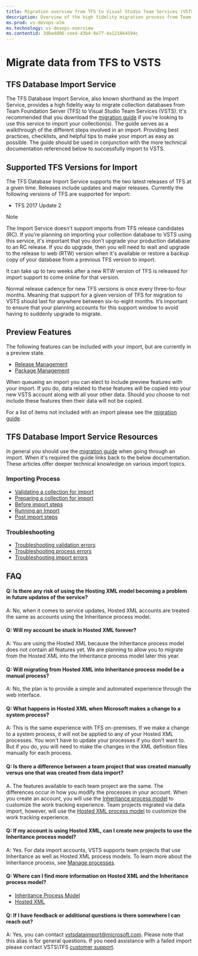 ```yaml
---
title: Migration overview from TFS to Visual Studio Team Services (VSTS) | VSTS & TFS 
description: Overview of the high fidelity migration process from Team Foundation Server to Visual Studio Team Services (VSTS)
ms.prod: vs-devops-alm
ms.technology: vs-devops-overview
ms.contentid: 3d6edd06-ceed-43b4-9e77-4a121864594c
---
```


# Migrate data from TFS to VSTS

## TFS Database Import Service
The TFS Database Import Service, also known shorthand as the Import Service, provides a high fidelity way to migrate collection databases from Team Foundation Server (TFS) to Visual Studio Team Services (VSTS). It's recommended that you download the [migration guide](https://aka.ms/TFSDataImport) if you're looking to use this service to import your collection(s). The guide serves as a walkthrough of the different steps involved in an import. Providing best practices, checklists, and helpful tips to make your import as easy as possible. The guide should be used in conjunction with the more technical documentation referenced below to successfully import to VSTS. 


## Supported TFS Versions for Import
The TFS Database Import Service supports the two latest releases of TFS at a given time. Releases include updates and major releases. Currently the following versions of TFS are supported for import:

* TFS 2017 Update 2

> [!NOTE]
> The Import Service doesn't support imports from TFS release candidates (RC). If you’re planning on importing your collection database to VSTS using this service, it's important that you don’t upgrade your production database to an RC release. If you do upgrade, then you will need to wait and upgrade to the release to web (RTW) version when it's available or restore a backup copy of your database from a previous TFS version to import. 
>
> It can take up to two weeks after a new RTW version of TFS is released for import support to come online for that version.

Normal release cadence for new TFS versions is once every three-to-four months. Meaning that support for a given version of TFS for migration to VSTS should last for anywhere between six-to-eight months. It’s important to ensure that your planning accounts for this support window to avoid having to suddenly upgrade to migrate. 

## Preview Features
The following features can be included with your import, but are currently in a preview state. 

* [Release Management](https://www.visualstudio.com/team-services/release-management/)
* [Package Management](https://www.visualstudio.com/team-services/package-management/)

When queueing an import you can elect to include preview features with your import. If you do, data related to these features will be copied into your new VSTS account along with all your other data. Should you choose to not include these features then their data will not be copied.

For a list of items not included with an import please see the [migration guide](https://aka.ms/TFSDataImport).

## TFS Database Import Service Resources

In general you should use the [migration guide](https://aka.ms/TFSDataImport) when going through an import. When it's required the guide links back to the below documentation. These articles offer deeper technical knowledge on various import topics. 

### Importing Process 
* [Validating a collection for import](.\migration-import.md#validating-a-collection)
* [Preparing a collection for import](.\migration-import.md#generating-import-files)
* [Before import steps](.\migration-import.md#getting-ready-to-import)
* [Running an Import](.\migration-import.md#running-an-import)
* [Post import steps](.\migration-post-import.md)

### Troubleshooting 
* [Troubleshooting validation errors](.\migration-troubleshooting.md)
* [Troubleshooting process errors](.\migration-processtemplates.md#dealing-with-process-errors)
* [Troubleshooting import errors](.\migration-troubleshooting.md#dealing-with-import-errors)


## FAQ

<!-- BEGINSECTION class="md-qanda" -->

#### Q: Is there any risk of using the Hosting XML model becoming a problem in future updates of the service?

A: No, when it comes to service updates, Hosted XML accounts are treated the same as accounts using the Inheritance process model.

#### Q: Will my account be stuck in Hosted XML forever?

A: You are using the Hosted XML because the Inheritance process model does not contain all features yet. We are planning to allow you to migrate from the Hosted XML into the Inheritance process model later this year.

#### Q: Will migrating from Hosted XML into Inheritance process model be a manual process?

A: No, the plan is to provide a simple and automated experience through the web interface.

#### Q: What happens in Hosted XML when Microsoft makes a change to a system process?

A: This is the same experience with TFS on-premises. If we make a change to a system process, it will not be applied to any of your Hosted XML processes. You won't have to update your processes if you don't want to. But if you do, you will need to make the changes in the XML definition files manually for each process. 

#### Q: Is there a difference between a team project that was created manually versus one that was created from data import?

A. The features available to each team project are the same. The differences occur in how you modify the processes in your account. When you create an account, you will use the [Inheritance process model](../work/customize/process/manage-process.md?toc=/vsts/work/customize/toc.json&bc=/vsts/work/customize/breadcrumb/toc.json) to customize the work tracking experience. Team projects migrated via data import, however, will use the [Hosted XML process model](../work/customize/import-process/import-process.md?toc=/vsts/work/customize/toc.json&bc=/vsts/work/customize/breadcrumb/toc.json) to customize the work tracking experience.

#### Q: If my account is using Hosted XML, can I create new projects to use the Inheritance process model?

A: Yes. For data import accounts, VSTS supports team projects that use  Inheritance as well as  Hosted XML process models. To learn more about the Inheritance process, see [Manage processes](../work/customize/process/manage-process.md?toc=/vsts/work/customize/toc.json&bc=/vsts/work/customize/breadcrumb/toc.json).  

#### Q: Where can I find more information on Hosted XML and the Inheritance process model?

* [Inheritance Process Model](../work/customize/process/manage-process.md?toc=/vsts/work/customize/toc.json&bc=/vsts/work/customize/breadcrumb/toc.json)
* [Hosted XML](../work/customize/import-process/import-process.md?toc=/vsts/work/customize/toc.json&bc=/vsts/work/customize/breadcrumb/toc.json)


#### Q: If I have feedback or additional questions is there somewhere I can reach out?

A: Yes, you can contact [vstsdataimport@microsoft.com](mailto:vstsdataimport@microsoft.com). Please note that this alias is for general questions. If you need assistance with a failed import please contact VSTS\TFS [customer support](https://aka.ms/vstscustomersupport). 

<!-- ENDSECTION --> 

 

